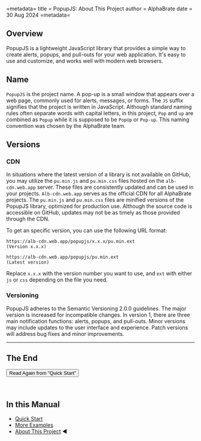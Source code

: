 =metadata=
title = PopupJS: About This Project
author = AlphaBrate
date = 30 Aug 2024
=metadata=

## Overview

PopupJS is a lightweight JavaScript library that provides a simple way to create alerts, popups, and pull-outs for your web application. It's easy to use and customize, and works well with modern web browsers.

## Name

`PopupJS` is the project name. A pop-up is a small window that appears over a web page, commonly used for alerts, messages, or forms. The `JS` suffix signifies that the project is written in JavaScript. Although standard naming rules often separate words with capital letters, in this project, `Pop` and `up` are combined as `Popup` while it is supposed to be `PopUp` or `Pop-up`. This naming convention was chosen by the AlphaBrate team.

## Versions

### CDN

In situations where the latest version of a library is not available on GitHub, you may utilize the `pu.min.js` and `pu.min.css` files hosted on the `alb-cdn.web.app` server. These files are consistently updated and can be used in your projects. `Alb-cdn.web.app` serves as the official CDN for all AlphaBrate projects. The `pu.min.js` and `pu.min.css` files are minified versions of the PopupJS library, optimized for production use. Although the source code is accessible on GitHub, updates may not be as timely as those provided through the CDN.

To get an specific version, you can use the following URL format:

```no-highlight
https://alb-cdn.web.app/popupjs/x.x.x/pu.min.ext
(Version x.x.x)

https://alb-cdn.web.app/popupjs/pu.min.ext
(Latest version)
```

Replace `x.x.x` with the version number you want to use, and `ext` with either `js` or `css` depending on the file you need.

### Versioning

PopupJS adheres to the Semantic Versioning 2.0.0 guidelines. The major version is increased for incompatible changes. In version 1, there are three main notification functions: alerts, popups, and pull-outs. Minor versions may include updates to the user interface and experience. Patch versions will address bug fixes and minor improvements.

<hr>

<h2 class="center">The End</h2>

<a href="?article=index" class="center no-margin"><button>Read Again from "Quick Start"</button></a>

<br>

<div class="space-break dots" data-height="4"></div>

## In this Manual

- [Quick Start](?article=index)
- [More Examples](?article=more-examples)
- [About This Project](?article=project) ◀